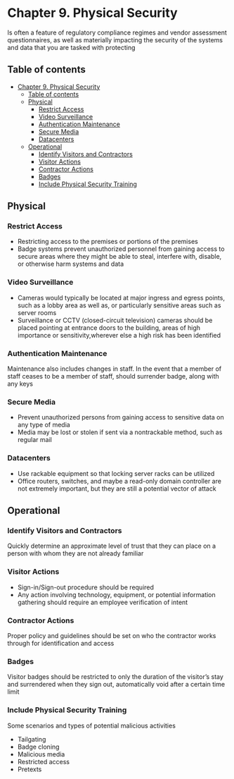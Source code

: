 # Chapter 9. Physical Security

Is often a feature of regulatory compliance regimes and vendor assessment questionnaires, as well as materially impacting the security of the systems and data that you are tasked with protecting

## Table of contents

- [Chapter 9. Physical Security](#chapter-9-physical-security)
  - [Table of contents](#table-of-contents)
  - [Physical](#physical)
    - [Restrict Access](#restrict-access)
    - [Video Surveillance](#video-surveillance)
    - [Authentication Maintenance](#authentication-maintenance)
    - [Secure Media](#secure-media)
    - [Datacenters](#datacenters)
  - [Operational](#operational)
    - [Identify Visitors and Contractors](#identify-visitors-and-contractors)
    - [Visitor Actions](#visitor-actions)
    - [Contractor Actions](#contractor-actions)
    - [Badges](#badges)
    - [Include Physical Security Training](#include-physical-security-training)

## Physical

### Restrict Access

- Restricting access to the premises
or portions of the premises
- Badge systems prevent unauthorized personnel from gaining access to secure
areas where they might be able to steal, interfere with, disable, or otherwise harm systems and data

### Video Surveillance

- Cameras would typically be located at major ingress and egress points, such as a
lobby area as well as, or particularly sensitive areas such as server rooms
- Surveillance or CCTV (closed-circuit television) cameras should be placed pointing at entrance doors to the building, areas of high importance or sensitivity,wherever else a
high risk has been identified

### Authentication Maintenance

Maintenance also includes changes in staff. In
the event that a member of staff ceases to be a member of staff, should surrender badge, along with any keys

### Secure Media

- Prevent unauthorized persons from gaining access to sensitive data on any type of media
- Media may be lost or stolen if sent via a nontrackable method, such as regular mail

### Datacenters

- Use rackable equipment so that locking server racks can be utilized
- Office routers, switches, and maybe a read-only domain controller are not extremely important, but they are still a potential vector of attack

## Operational

### Identify Visitors and Contractors

Quickly determine an approximate level of trust that they can place on a person with whom they are not already familiar

### Visitor Actions

- Sign-in/Sign-out procedure should be required
- Any action involving technology, equipment, or potential information gathering should require an employee verification of intent

### Contractor Actions

Proper policy and guidelines should be set
on who the contractor works through for identification and access

### Badges

Visitor badges should be restricted to only the duration of the visitor’s stay and surrendered when they sign out, automatically void after a certain time limit

### Include Physical Security Training

Some scenarios and types of potential malicious activities
- Tailgating
- Badge cloning
- Malicious media
- Restricted access
- Pretexts

